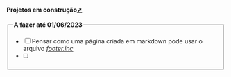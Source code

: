 <!-- markdownlint-disable-next-line -->
#### Projetos em construção<a href="projetos_em_construcao.html" target="_blank" title="Pressione aqui para expandir este documento em nova aba.">➚</a>

<!--TODO: em: A fazer até 01/06/2023 -->
<!-- markdownlint-disable-next-line -->
<fieldset> <legend> <b>A fazer até 01/06/2023</b></legend>

- [ ] Pensar como uma página criada em markdown pode usar o arquivo [_footer.inc_](./js/footer.inc)
- [ ]  

</fieldset>
